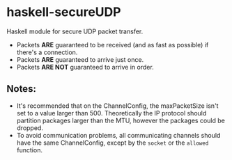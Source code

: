 # haskell-secureUDP

Haskell module for secure UDP packet transfer.

- Packets **ARE** guaranteed to be received (and as fast as possible) if there's a connection.
- Packets **ARE** guaranteed to arrive just once.
- Packets **ARE NOT** guaranteed to arrive in order.

## Notes:

- It's recommended that on the ChannelConfig, the maxPacketSize isn't set to a value
    larger than 500. Theoretically the IP protocol should partition packages larger than the MTU,
    however the packages could be dropped.
- To avoid communication problems, all communicating channels should have the same ChannelConfig,
    except by the `socket` or the `allowed` function.
